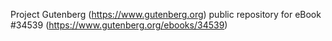 Project Gutenberg (https://www.gutenberg.org) public repository for eBook #34539 (https://www.gutenberg.org/ebooks/34539)

